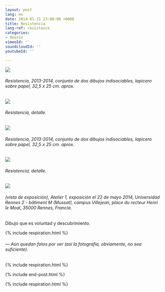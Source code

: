 ```yaml
---
layout: post
lang: es
date: 2014-01-31 23:00:00 +0000
title: Resistencia
lang-ref: resistance
categories:
- dessin
vimeoId: ''
soundcloudId: ''
youtubeId: ''

---
```

![](/mepierdoparaver/imgs/d-04-scan01-300-up.jpg)

###### _Resistencia_, 2013-2014, conjunto de dos dibujos indisociables, lapicero sobre papel, 32,5 x 25 cm. aprox.

![](/mepierdoparaver/imgs/d-04-scan01-300-det-up.jpg)

###### _Resistencia_, detalle.

![](/mepierdoparaver/imgs/d-04-scan02-300-up.jpg)

###### _Resistencia_, 2013-2014, conjunto de dos dibujos indisociables, lapicero sobre papel, 32,5 x 25 cm. aprox.

![](/mepierdoparaver/imgs/d-04-scan02-300-det-up.jpg)

###### _Resistencia_, detalle.

![](/mepierdoparaver/imgs/dsc_5713-11-up.jpg)

###### (vista de exposición), _Atelier 1_, exposición el 22 de mayo 2014, Universidad Rennes 2 - bâtiment M (Mussat), campus Villejean, place du recteur Henri le Moal, 35000 Rennes, Francia.

Dibujo que es voluntad y descubrimiento.

{% include respiration.html %}

###### _— Aún quedan fotos por ver (así la fotografía, obviamente, no sea suficiente)._

{% include respiration.html %}

{% include end-post.html %}

{% include respiration.html %}